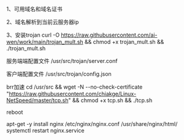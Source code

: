1、可用域名和域名证书 

2、域名解析到当前云服务器ip

3、安装trojan
curl -O https://raw.githubusercontent.com/ai-wen/work/main/trojan_mult.sh && chmod +x trojan_mult.sh && ./trojan_mult.sh

服务端端配置文件
/usr/src/trojan/server.conf

客户端配置文件
/usr/src/trojan/config.json

brr加速
cd /usr/src && wget -N --no-check-certificate "https://raw.githubusercontent.com/chiakge/Linux-NetSpeed/master/tcp.sh" && chmod +x tcp.sh && ./tcp.sh


reboot


apt-get -y install  nginx
/etc/nginx/nginx.conf 
/usr/share/nginx/html/ 
systemctl restart nginx.service

